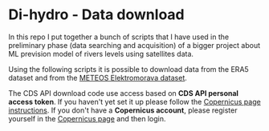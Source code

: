 # Di-hydro - Data download

In this repo I put together a bunch of scripts that I have used in the preliminary phase (data searching and acquisition) of a bigger project about ML prevision model of rivers levels using satellites data. 

Using the following scripts it is possible to download data from the ERA5 dataset and from the [METEOS Elektromorava dataset](http://www.meteos.rs/ahs/elektromorava/).

The CDS API download code use access based on **CDS API personal access token**. If you haven't yet set it up please follow the [Copernicus page instructions](https://cds.climate.copernicus.eu/how-to-api).
If you don't have a **Copernicus account**, please register yourself in the [Copernicus page](https://accounts.ecmwf.int/auth/realms/ecmwf/protocol/openid-connect/auth?client_id=cds&scope=openid%20email&response_type=code&redirect_uri=https%3A%2F%2Fcds.climate.copernicus.eu%2Fapi%2Fauth%2Fcallback%2Fkeycloak&state=1Dmc7R8xfXzErvruclyu5G3abQLAbDVba-1qV8jtCyM&code_challenge=Fsa09MEpA-Rgtrc1MlTnYflPtGUEqATVMDss8iQMkuA&code_challenge_method=S256) and then login.